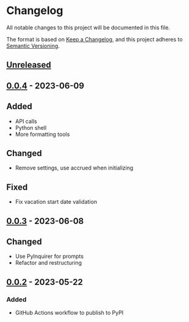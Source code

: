 # Changelog

All notable changes to this project will be documented in this file.

The format is based on [Keep a Changelog](https://keepachangelog.com/en/1.0.0/),
and this project adheres to [Semantic Versioning](https://semver.org/spec/v2.0.0.html).

## [Unreleased]

## [0.0.4] - 2023-06-09

## Added

- API calls
- Python shell
- More formatting tools

## Changed

- Remove settings, use accrued when initializing

## Fixed

- Fix vacation start date validation

## [0.0.3] - 2023-06-08

## Changed

- Use PyInquirer for prompts
- Refactor and restructuring

## [0.0.2] - 2023-05-22

### Added

- GitHub Actions workflow to publish to PyPI

[unreleased]: https://github.com/tifa/timeoff/compare/v0.0.4...HEAD
[0.0.4]: https://github.com/tifa/timeoff/releases/tag/v0.0.3...v0.0.4
[0.0.3]: https://github.com/tifa/timeoff/releases/tag/v0.0.2...v0.0.3
[0.0.2]: https://github.com/tifa/timeoff/releases/tag/v0.0.1...v0.0.2
[0.0.1]: https://github.com/tifa/timeoff/releases/tag/v0.0.1
